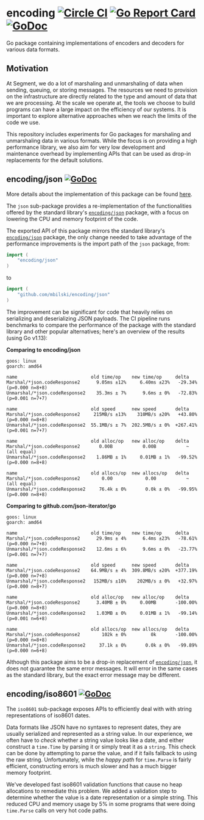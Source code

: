 # encoding [![Circle CI](https://circleci.com/gh/segmentio/encoding.svg?style=shield&circle-token=9bc6038a8e264684efe602003bb52c26835fc400)](https://circleci.com/gh/segmentio/encoding) [![Go Report Card](https://goreportcard.com/badge/github.com/segmentio/encoding)](https://goreportcard.com/report/github.com/segmentio/encoding) [![GoDoc](https://godoc.org/github.com/segmentio/encoding?status.svg)](https://godoc.org/github.com/segmentio/encoding)

Go package containing implementations of encoders and decoders for various data
formats.

## Motivation

At Segment, we do a lot of marshaling and unmarshaling of data when sending,
queuing, or storing messages. The resources we need to provision on the
infrastructure are directly related to the type and amount of data that we are
processing. At the scale we operate at, the tools we choose to build programs
can have a large impact on the efficiency of our systems. It is important to
explore alternative approaches when we reach the limits of the code we use.

This repository includes experiments for Go packages for marshaling and
unmarshaling data in various formats. While the focus is on providing a high
performance library, we also aim for very low development and maintenance overhead
by implementing APIs that can be used as drop-in replacements for the default
solutions.

## encoding/json [![GoDoc](https://godoc.org/github.com/mbilski/encoding/json?status.svg)](https://godoc.org/github.com/mbilski/encoding/json)

More details about the implementation of this package can be found [here](json/README.md).

The `json` sub-package provides a re-implementation of the functionalities
offered by the standard library's [`encoding/json`](https://golang.org/pkg/encoding/json/)
package, with a focus on lowering the CPU and memory footprint of the code.

The exported API of this package mirrors the standard library's
[`encoding/json`](https://golang.org/pkg/encoding/json/) package, the only
change needed to take advantage of the performance improvements is the import
path of the `json` package, from:
```go
import (
    "encoding/json"
)
```
to
```go
import (
    "github.com/mbilski/encoding/json"
)
```

The improvement can be significant for code that heavily relies on serializing
and deserializing JSON payloads. The CI pipeline runs benchmarks to compare the
performance of the package with the standard library and other popular
alternatives; here's an overview of the results (using Go v1.13):

**Comparing to encoding/json**
```
goos: linux
goarch: amd64

name                           old time/op    new time/op     delta
Marshal/*json.codeResponse2      9.05ms ±12%     6.40ms ±23%   -29.34%  (p=0.000 n=8+8)
Unmarshal/*json.codeResponse2    35.3ms ± 7%      9.6ms ± 0%   -72.83%  (p=0.001 n=7+7)

name                           old speed      new speed       delta
Marshal/*json.codeResponse2     215MB/s ±13%    310MB/s ±20%   +43.80%  (p=0.000 n=8+8)
Unmarshal/*json.codeResponse2  55.1MB/s ± 7%  202.5MB/s ± 0%  +267.41%  (p=0.001 n=7+7)

name                           old alloc/op   new alloc/op    delta
Marshal/*json.codeResponse2       0.00B           0.00B           ~     (all equal)
Unmarshal/*json.codeResponse2    1.86MB ± 1%     0.01MB ± 1%   -99.52%  (p=0.000 n=8+8)

name                           old allocs/op  new allocs/op   delta
Marshal/*json.codeResponse2        0.00            0.00           ~     (all equal)
Unmarshal/*json.codeResponse2     76.4k ± 0%       0.0k ± 0%   -99.95%  (p=0.000 n=8+8)
```

**Comparing to github.com/json-iterator/go**
```
goos: linux
goarch: amd64

name                           old time/op    new time/op     delta
Marshal/*json.codeResponse2      29.9ms ± 4%      6.4ms ±23%   -78.61%  (p=0.000 n=7+8)
Unmarshal/*json.codeResponse2    12.6ms ± 6%      9.6ms ± 0%   -23.77%  (p=0.001 n=7+7)

name                           old speed      new speed       delta
Marshal/*json.codeResponse2    64.9MB/s ± 4%  309.8MB/s ±20%  +377.19%  (p=0.000 n=7+8)
Unmarshal/*json.codeResponse2   152MB/s ±10%    202MB/s ± 0%   +32.97%  (p=0.000 n=8+7)

name                           old alloc/op   new alloc/op    delta
Marshal/*json.codeResponse2      3.40MB ± 0%     0.00MB       -100.00%  (p=0.000 n=8+8)
Unmarshal/*json.codeResponse2    1.03MB ± 0%     0.01MB ± 1%   -99.14%  (p=0.001 n=6+8)

name                           old allocs/op  new allocs/op   delta
Marshal/*json.codeResponse2        102k ± 0%         0k       -100.00%  (p=0.000 n=8+8)
Unmarshal/*json.codeResponse2     37.1k ± 0%       0.0k ± 0%   -99.89%  (p=0.000 n=6+8)
```

Although this package aims to be a drop-in replacement of [`encoding/json`](https://golang.org/pkg/encoding/json/),
it does not guarantee the same error messages. It will error in the same cases
as the standard library, but the exact error message may be different.

## encoding/iso8601 [![GoDoc](https://godoc.org/github.com/mbilski/encoding/iso8601?status.svg)](https://godoc.org/github.com/mbilski/encoding/iso8601)

The `iso8601` sub-package exposes APIs to efficiently deal with with string
representations of iso8601 dates.

Data formats like JSON have no syntaxes to represent dates, they are usually
serialized and represented as a string value. In our experience, we often have
to _check_ whether a string value looks like a date, and either construct a
`time.Time` by parsing it or simply treat it as a `string`. This check can be
done by attempting to parse the value, and if it fails fallback to using the
raw string. Unfortunately, while the _happy path_ for `time.Parse` is fairly
efficient, constructing errors is much slower and has a much bigger memory
footprint.

We've developed fast iso8601 validation functions that cause no heap allocations
to remediate this problem. We added a validation step to determine whether
the value is a date representation or a simple string. This reduced CPU and
memory usage by 5% in some programs that were doing `time.Parse` calls on very
hot code paths.
